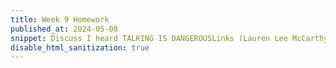 ```yaml
---
title: Week 9 Homework 
published_at: 2024-05-08
snippet: Discuss I heard TALKING IS DANGEROUSLinks (Lauren Lee McCarthy) and brainstorm AT3
disable_html_sanitization: true
---
```


